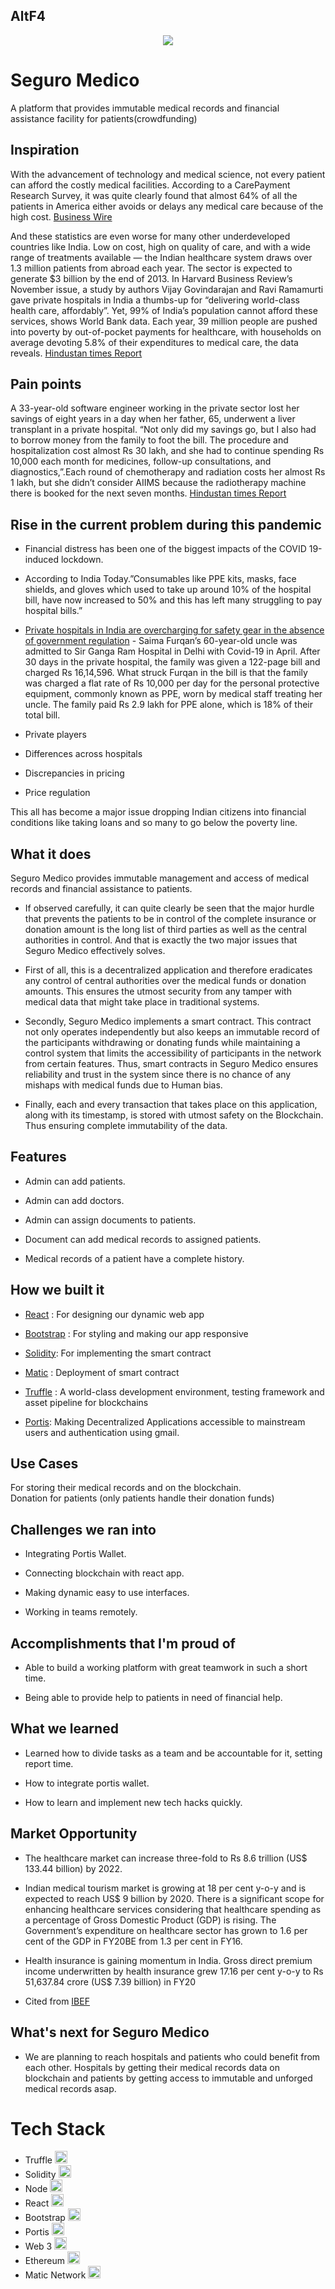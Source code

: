 ## AltF4

<div align="center">
<img src="https://github.com/HAC-2020/AltF4/blob/master/images/Seguro%20Medico.png" >

</div>

# Seguro Medico
A platform that provides immutable medical records and financial assistance facility for patients(crowdfunding)

## Inspiration

With the advancement of technology and medical science, not every patient can afford the costly medical facilities. According to a CarePayment Research Survey, it was quite clearly found that almost 64% of all the patients in America either avoids or delays any medical care because of the high cost. [Business Wire](https://www.businesswire.com/news/home/20180214006069/en/New-CarePayment-Research-Shows-Americans-Can%E2%80%99t-Afford)

And these statistics are even worse for many other underdeveloped countries like India. Low on cost, high on quality of care, and with a wide range of treatments available — the Indian healthcare system draws over 1.3 million patients from abroad each year. The sector is expected to generate $3 billion by the end of 2013. In Harvard Business Review’s November issue, a study by authors Vijay Govindarajan and Ravi Ramamurti gave private hospitals in India a thumbs-up for “delivering world-class health care, affordably”. Yet, 99% of India’s population cannot afford these services, shows World Bank data. Each year, 39 million people are pushed into poverty by out-of-pocket payments for healthcare, with households on average devoting 5.8% of their expenditures to medical care, the data reveals. [Hindustan times Report](https://www.hindustantimes.com/health-and-fitness/healthcare-in-india-cheap-but-not-for-most-indians/story-0bEJutPTC3krc5GpKBjV4J.html)

## Pain points

A 33-year-old software engineer working in the private sector lost her savings of eight years in a day when her father, 65, underwent a liver transplant in a private hospital. “Not only did my savings go, but I also had to borrow money from the family to foot the bill. The procedure and hospitalization cost almost Rs 30 lakh, and she had to continue spending Rs 10,000 each month for medicines, follow-up consultations, and diagnostics,”.Each round of chemotherapy and radiation costs her almost Rs 1 lakh, but she didn’t consider AIIMS because the radiotherapy machine there is booked for the next seven months. [Hindustan times Report](https://www.hindustantimes.com/health-and-fitness/healthcare-in-india-cheap-but-not-for-most-indians/story-0bEJutPTC3krc5GpKBjV4J.html)

## Rise in the current problem during this pandemic
- Financial distress has been one of the biggest impacts of the COVID 19-induced lockdown.

- According to India Today.”Consumables like PPE kits, masks, face shields, and gloves which used to take up around 10% of the hospital bill, have now increased to 50% and this   has left many struggling to pay hospital bills.”

- [Private hospitals in India are overcharging for safety gear in the absence of government regulation](https://scroll.in/article/964534/private-hospitals-in-india-are-overcharging-for-safety-gear-in-the-absence-of-government-regulation) -
  Saima Furqan’s 60-year-old uncle was admitted to Sir Ganga Ram Hospital in Delhi with Covid-19 in April. After 30 days in the private hospital, the family was given a 122-page   bill and charged Rs 16,14,596. What struck Furqan in the bill is that the family was charged a flat rate of Rs 10,000 per day for the personal protective equipment, commonly     known as PPE, worn by medical staff treating her uncle. The family paid Rs 2.9 lakh for PPE alone, which is 18% of their total bill.
 
- Private players
- Differences across hospitals
- Discrepancies in pricing
- Price regulation

This all has become a major issue dropping Indian citizens into financial conditions like taking loans and so many to go below the poverty line.

## What it does

Seguro Medico provides immutable management and access of medical records and financial assistance to patients.

- If observed carefully, it can quite clearly be seen that the major hurdle that prevents the patients to be in control of the complete insurance or donation amount is the long   list of third parties as well as the central authorities in control. And that is exactly the two major issues that Seguro Medico effectively solves.

- First of all, this is a decentralized application and therefore eradicates any control of central authorities over the medical funds or donation amounts. This ensures the       utmost security from any tamper with medical data that might take place in traditional systems.

- Secondly, Seguro Medico implements a smart contract. This contract not only operates independently but also keeps an immutable record of the participants withdrawing or         donating funds while maintaining a control system that limits the accessibility of participants in the network from certain features. Thus, smart contracts in Seguro Medico     ensures reliability and trust in the system since there is no chance of any mishaps with medical funds due to Human bias. 

-  Finally, each and every transaction that takes place on this application, along with its timestamp, is stored with utmost safety on the Blockchain. Thus ensuring complete        immutability of the data.

## Features

- Admin can add patients.

- Admin can add doctors.

- Admin can assign documents to patients.

- Document can add medical records to assigned patients.

- Medical records of a patient have a complete history.


## How we built it

- [React](https://reactjs.org/) : For designing our dynamic web app

- [Bootstrap](https://getbootstrap.com/docs/4.0/getting-started/introduction/) : For styling and making our app responsive

- [Solidity](https://solidity.readthedocs.io/en/v0.7.0/): For implementing the smart contract

- [Matic](https://matic.network/) : Deployment of smart contract

- [Truffle](https://www.trufflesuite.com/truffle) : A world-class development environment, testing framework and asset pipeline for blockchains

- [Portis](https://www.portis.io/): Making Decentralized Applications accessible to mainstream users and authentication using gmail.



## Use Cases

For storing their medical records and on the blockchain.       
Donation for patients (only patients handle their donation funds)                                                                                                           
 
## Challenges we ran into
- Integrating Portis Wallet.

- Connecting blockchain with react app.

- Making dynamic easy to use interfaces.

- Working in teams remotely.


## Accomplishments that I'm proud of

- Able to build a working platform with great teamwork in such a short time.

- Being able to provide help to patients in need of financial help.


## What we learned
- Learned how to divide tasks as a team and be accountable for it, setting report time.

- How to integrate portis wallet.

- How to learn and implement new tech hacks quickly.

## Market Opportunity
 - The healthcare market can increase three-fold to Rs 8.6 trillion (US$ 133.44 billion) by 2022.

-  Indian medical tourism market is growing at 18 per cent y-o-y and is expected to reach US$ 9 billion by 2020. There is a significant scope for enhancing healthcare services considering that healthcare spending as a percentage of Gross Domestic Product (GDP) is rising. The Government’s expenditure on healthcare sector has grown to 1.6 per cent of the GDP in FY20BE from 1.3 per cent in FY16.

- Health insurance is gaining momentum in India. Gross direct premium income underwritten by health insurance grew 17.16 per cent y-o-y to Rs 51,637.84 crore (US$ 7.39 billion) in FY20 
- Cited from [IBEF](https://www.ibef.org/industry/healthcare-india.aspx#:~:text=Market%20Size,US%24%209%20billion%20by%202020)


## What's next for Seguro Medico
- We are planning to reach hospitals and patients who could benefit from each other. Hospitals by getting their medical records data on blockchain and patients by getting access to immutable and unforged medical records asap.


# Tech Stack
 - Truffle <code><img height="20" src="https://truffleframework.com/img/favicons/truffle-share.png"></code>
 - Solidity <code><img height="20" src="https://upload.wikimedia.org/wikipedia/commons/thumb/9/98/Solidity_logo.svg/900px-Solidity_logo.svg.png"></code>
 - Node <code><img height="20" src="https://raw.githubusercontent.com/github/explore/80688e429a7d4ef2fca1e82350fe8e3517d3494d/topics/nodejs/nodejs.png"></code>
 - React <code><img height="20" src="https://upload.wikimedia.org/wikipedia/commons/thumb/a/a7/React-icon.svg/1024px-React-icon.svg.png"></code>
 - Bootstrap <code><img height="20" src="https://upload.wikimedia.org/wikipedia/commons/thumb/b/b2/Bootstrap_logo.svg/768px-Bootstrap_logo.svg.png"></code>
 - Portis <code><img height="20" src="https://res-4.cloudinary.com/crunchbase-production/image/upload/c_lpad,h_256,w_256,f_auto,q_auto:eco/wxelfacnxmic4h5dces6"></code>
 - Web 3 <code><img height="20" src="https://repository-images.githubusercontent.com/24655114/c71c5800-6a8c-11e9-9117-8ec357c9f69e"></code>
 - Ethereum <code><img height="20" src="https://upload.wikimedia.org/wikipedia/commons/thumb/6/6f/Ethereum-icon-purple.svg/1200px-Ethereum-icon-purple.svg.png"></code>
 - Matic Network <code><img height="20" src="https://cryptologos.cc/logos/matic-network-matic-logo.png"></code>
